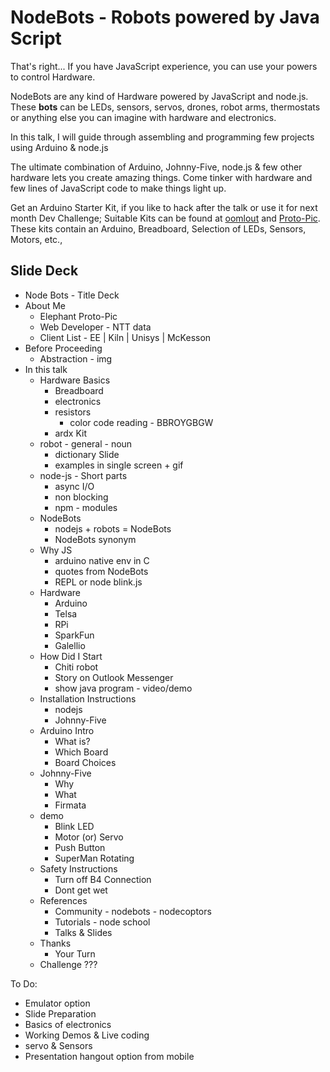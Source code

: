 # NodeBots - Robots powered by Java Script


That's right... If you have JavaScript experience, you can use your powers to control Hardware.

NodeBots are any kind of Hardware powered by JavaScript and node.js. These **bots** can be LEDs, sensors, servos, drones, robot arms, thermostats or anything else you can imagine with hardware and electronics.

In this talk, I will guide through assembling and programming few projects using Arduino & node.js

The ultimate combination of Arduino, Johnny-Five, node.js & few other hardware lets you create amazing things. Come tinker with hardware and few lines of JavaScript code to make things light up.


Get an Arduino Starter Kit, if you like to hack after the talk or use it for next month Dev Challenge; Suitable Kits can be found at [oomlout](http://oomlout.co.uk/collections/arduino/products/arduino-starter-kit-ardx) and [Proto-Pic](http://proto-pic.co.uk/proto-pic-arduino-starter-kit-for-arduino-uno/). These kits contain an Arduino, Breadboard, Selection of LEDs, Sensors, Motors, etc.,

## Slide Deck

- Node Bots - Title Deck
- About Me
  - Elephant Proto-Pic
  - Web Developer - NTT data
  - Client List - EE | Kiln | Unisys | McKesson
- Before Proceeding
  - Abstraction - img
- In this talk
  - Hardware Basics
    - Breadboard
    - electronics
    - resistors
      - color code reading - BBROYGBGW
    - ardx Kit
  - robot - general - noun
    - dictionary Slide
    - examples in single screen + gif
  - node-js - Short parts
    - async I/O
    - non blocking
    - npm - modules
  - NodeBots
    - nodejs + robots = NodeBots
    - NodeBots synonym
  - Why JS
    - arduino native env in C
    - quotes from NodeBots
    - REPL or node blink.js
  - Hardware
    - Arduino
    - Telsa
    - RPi
    - SparkFun
    - Galellio
  - How Did I Start
    - Chiti robot
    - Story on Outlook Messenger
    - show java program - video/demo
  - Installation Instructions
    - nodejs
    - Johnny-Five
  - Arduino Intro
    - What is?
    - Which Board
    - Board Choices
  - Johnny-Five
    - Why
    - What
    - Firmata
  - demo
    - Blink LED
    - Motor (or) Servo
    - Push Button
    - SuperMan Rotating    
  - Safety Instructions
    - Turn off B4 Connection
    - Dont get wet
  - References
    - Community - nodebots - nodecoptors
    - Tutorials - node school
    - Talks & Slides
  - Thanks
    - Your Turn
  - Challenge ???


To Do:
- Emulator option
- Slide Preparation
- Basics of electronics
- Working Demos & Live coding
- servo & Sensors
- Presentation hangout option from mobile
